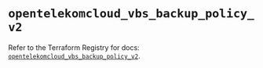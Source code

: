 # `opentelekomcloud_vbs_backup_policy_v2`

Refer to the Terraform Registry for docs: [`opentelekomcloud_vbs_backup_policy_v2`](https://registry.terraform.io/providers/opentelekomcloud/opentelekomcloud/1.36.39/docs/resources/vbs_backup_policy_v2).
